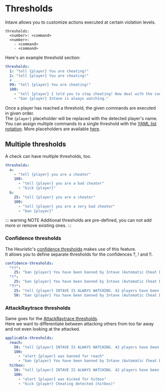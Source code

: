 # Thresholds

Intave allows you to customize actions executed at certain violation levels.<br>

```
thresholds:
  <number>: <command>
  <number>:
    - <command>
    - <command>
```

Here's an example threshold section:
```yaml
thresholds:
  1: "tell {player} You are cheating!"
  2: "tell {player} You are cheating!"
  # ...
  99: "tell {player} You are cheating!"
  100:
    - "tell {player} I told you to stop cheating! Now deal with the consequences."
    - "ban {player} Intave is always watching."
```
Once a player has reached a threshold, the given commands are executed in given order.<br>
The `{player}` placeholder will be replaced with the detected player's name.<br>
You can assign multiple commands to a single threshold with the [YAML list notation](https://docs.ansible.com/ansible/latest/reference_appendices/YAMLSyntax.html).
More placeholders are available [here](configuration-04-placeholders.md).
## Multiple thresholds
A check can have multiple thresholds, too.

```yaml
thresholds:
  a:
    - "tell {player} you are a cheater"
    100:
      - "tell {player} you are a bad cheater"
      - "kick {player}"
  b:
    25: "tell {player} you are a cheater"
    100:
      - "tell {player} you are a very bad cheater"
      - "ban {player}"
```

::: warning NOTE
Additional thresholds are pre-defined, you can not add more or remove existing ones.
:::

### Confidence thresholds

The Heuristic's [confidence thresholds](configuration-02-settings.md#heuristics) makes use of this feature.<br>
It allows you to define separate thresholds for the confidences ?, ! and !!.

```yaml
confidence-thresholds:
  "!!":
    25: "ban {player} You have been banned by Intave (Automatic Cheat Detection)."
  "!":
    25: "ban {player} You have been banned by Intave (Automatic Cheat Detection)."
  "?!":
    25: "tell {player} INTAVE IS ALWAYS WATCHING. 42 players have been banned in the last 5 minutes."
    50: "ban {player} You have been banned by Intave (Automatic Cheat Detection)."
```

### AttackRaytrace thresholds
Same goes for the [AttackRaytrace thresholds](configuration-02-settings.md#attackraytrace).<br>
Here we want to differentiate between attacking others from too far away and not even looking at the attacked.

```yaml
applicable-thresholds:
  reach:
    50: "tell {player} INTAVE IS ALWAYS WATCHING. 42 players have been banned in the last 5 minutes."
    100:
      - "alert {player} was banned for reach"
      - "ban {player} You have been banned by Intave (Automatic Cheat Detection)."
  hitbox:
    50: "tell {player} INTAVE IS ALWAYS WATCHING. 42 players have been banned in the last 5 minutes."
    100: 
      - "alert {player} was kicked for hitbox"
      - "kick {player} Cheating detected (hitbox)"
```
